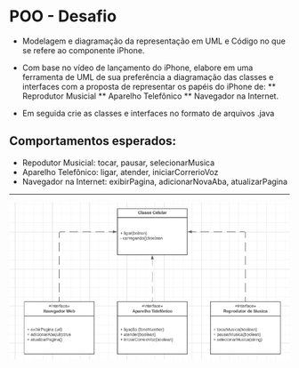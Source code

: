 # POO - Desafio
* Modelagem e diagramação da representação em UML e Código no que se refere ao componente iPhone.

* Com base no vídeo de lançamento do iPhone, elabore em uma ferramenta de UML de sua preferência a diagramação das classes e interfaces com a proposta de representar os papéis do iPhone de: 
** Reprodutor Musicial
** Aparelho Telefônico
** Navegador na Internet. 

* Em seguida crie as classes e interfaces no formato de arquivos .java

## Comportamentos esperados:
* Repodutor Musicial: tocar, pausar, selecionarMusica
* Aparelho Telefônico: ligar, atender, iniciarCorrerioVoz
* Navegador na Internet: exibirPagina, adicionarNovaAba, atualizarPagina
---
<img src="https://raw.githubusercontent.com/DiogoVilela12/santander-BootCamp-Java/main/bin/orienta%C3%A7%C3%A3oAObjetoseUMLDiagrama%C3%A7%C3%A3odeClassesdoiPhone/UML.png"/>
